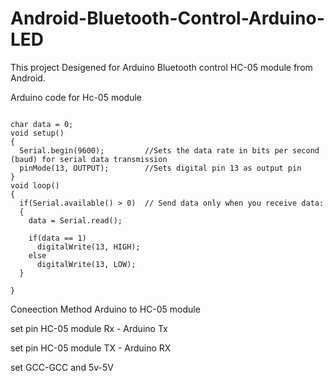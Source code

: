 # Android-Bluetooth-Control-Arduino-LED

This project Desigened for Arduino Bluetooth control HC-05 module from Android.

Arduino code for Hc-05 module 

```

char data = 0;               
void setup() 
{
  Serial.begin(9600);         //Sets the data rate in bits per second (baud) for serial data transmission
  pinMode(13, OUTPUT);        //Sets digital pin 13 as output pin
}
void loop()
{
  if(Serial.available() > 0)  // Send data only when you receive data:
  {
    data = Serial.read();             
          
    if(data == 1)            
      digitalWrite(13, HIGH);  
    else
      digitalWrite(13, LOW);   
  }                           
 
}
```

Coneection Method Arduino to HC-05 module

set pin HC-05 module Rx - Arduino Tx 

set pin HC-05 module TX - Arduino RX

set GCC-GCC and 5v-5V
